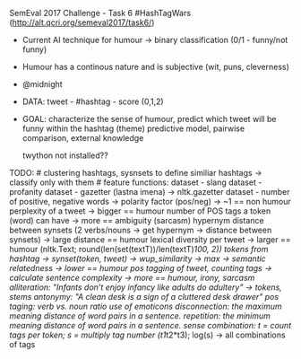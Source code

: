 SemEval 2017 Challenge - Task 6
#HashTagWars (http://alt.qcri.org/semeval2017/task6/)

 - Current AI technique for humour -> binary classification (0/1 - funny/not funny)
 - Humour has a continous nature and is subjective (wit, puns, cleverness)
 - @midnight
 - DATA: tweet - #hashtag - score (0,1,2)
 - GOAL: characterize the sense of humour, predict which tweet will be funny within the hashtag (theme)
    predictive model, pairwise comparison, external knowledge


    twython not installed??

TODO:
    # clustering hashtags, sysnsets to define similiar hashtags -> classify only with them
    # feature functions:
        dataset - slang
        dataset - profanity
        dataset - gazetter (lastna imena) -> nltk.gazetter
        dataset - number of positive, negative words -> polarity factor (pos/neg) -> ~1 == non humour
        perplexity of a tweet -> bigger == humour
        number of POS tags a token (word) can have -> more == ambiguity (sarcasm)
        hypernym distance between synsets (2 verbs/nouns -> get hypernym -> distance between synsets) -> large distance == humour
        lexical diversity per tweet -> larger == humour (nltk.Text; round(len(set(textT))/len(textT)*100, 2))
        tokens from hashtag ->  synset(token, tweet) -> wup_similarity -> max -> semantic relatedness -> lower == humour
        pos tagging of tweet, counting tags -> calculate sentence complexity -> more == humour, irony, sarcasm
        alliteration: "Infants don’t enjoy infancy like adults do adultery" -> tokens, stems
        antonymy: "A clean desk is a sign of a cluttered desk drawer"
        pos taging: verb vs. noun ratio
        use of emoticons
        disconnection: the maximum meaning distance of word pairs in a sentence.
        repetition: the minimum meaning distance of word pairs in a sentence.
        sense combination: t = count tags per token; s = multiply tag number (t1*t2*t3); log(s) -> all combinations of tags